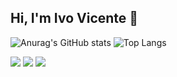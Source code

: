 ## Hi, I'm Ivo Vicente 👋

![Anurag's GitHub stats](https://github-readme-stats.vercel.app/api?username=IvoVicente&show_icons=true&theme=merko)
![Top Langs](https://github-readme-stats.vercel.app/api/top-langs/?username=anuraghazra&layout=compact&theme=merko)


  <a href="https://instagram.com/rafaballerini" target="_blank"><img src="https://img.shields.io/badge/-Instagram-%23E4405F?style=for-the-badge&logo=instagram&logoColor=white" target="_blank"></a>
  <a href = "mailto:SIIvoVicenteSI@gmail.com"><img src="https://img.shields.io/badge/-Gmail-%23333?style=for-the-badge&logo=gmail&logoColor=white" target="_blank"></a>
  <a href="[https://www.linkedin.com/in/rafaella-ballerini-45875016a](https://www.linkedin.com/in/ivo-vicente-538a0921b/)" target="_blank"><img src="https://img.shields.io/badge/-LinkedIn-%230077B5?style=for-the-badge&logo=linkedin&logoColor=white" target="_blank"></a> 
 
